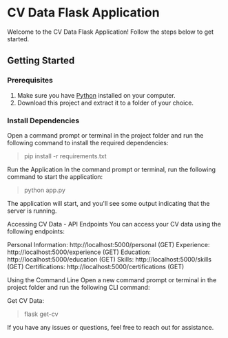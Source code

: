 # CV Data Flask Application

Welcome to the CV Data Flask Application! 
Follow the steps below to get started.

## Getting Started

### Prerequisites

1. Make sure you have [Python](https://www.python.org/downloads/) installed on your computer.
2. Download this project and extract it to a folder of your choice.

### Install Dependencies

Open a command prompt or terminal in the project folder and run the following command to install the required dependencies:

> pip install -r requirements.txt

Run the Application
In the command prompt or terminal, run the following command to start the application:

> python app.py

The application will start, and you'll see some output indicating that the server is running.

Accessing CV Data - API Endpoints
You can access your CV data using the following endpoints:

Personal Information: http://localhost:5000/personal (GET)
Experience: http://localhost:5000/experience (GET)
Education: http://localhost:5000/education (GET)
Skills: http://localhost:5000/skills (GET)
Certifications: http://localhost:5000/certifications (GET)

Using the Command Line
Open a new command prompt or terminal in the project folder and run the following CLI command:

Get CV Data:

> flask get-cv



If you have any issues or questions, feel free to reach out for assistance.